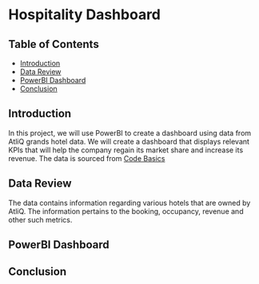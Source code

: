 # Hospitality Dashboard

## Table of Contents
* [Introduction](#introduction)
* [Data Review](#data-review)
* [PowerBI Dashboard](#powerbi=dashboard)
* [Conclusion](#conclusion)

## Introduction

In this project, we will use PowerBI to create a dashboard using data from AtliQ grands hotel data. We will create a dashboard that displays relevant KPIs that will help the company regain its market share and increase its revenue. The data is sourced from [Code Basics](https://codebasics.io/)

## Data Review

The data contains information regarding various hotels that are owned by AtliQ. The information pertains to the booking, occupancy, revenue and other such metrics.

## PowerBI Dashboard

## Conclusion
